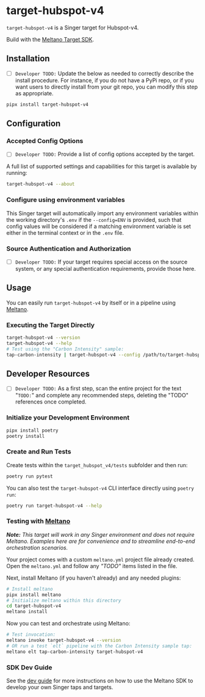 # target-hubspot-v4

`target-hubspot-v4` is a Singer target for Hubspot-v4.

Build with the [Meltano Target SDK](https://sdk.meltano.com).

## Installation

- [ ] `Developer TODO:` Update the below as needed to correctly describe the install procedure. For instance, if you do not have a PyPi repo, or if you want users to directly install from your git repo, you can modify this step as appropriate.

```bash
pipx install target-hubspot-v4
```

## Configuration

### Accepted Config Options

- [ ] `Developer TODO:` Provide a list of config options accepted by the target.

A full list of supported settings and capabilities for this
target is available by running:

```bash
target-hubspot-v4 --about
```

### Configure using environment variables

This Singer target will automatically import any environment variables within the working directory's
`.env` if the `--config=ENV` is provided, such that config values will be considered if a matching
environment variable is set either in the terminal context or in the `.env` file.

### Source Authentication and Authorization

- [ ] `Developer TODO:` If your target requires special access on the source system, or any special authentication requirements, provide those here.

## Usage

You can easily run `target-hubspot-v4` by itself or in a pipeline using [Meltano](https://meltano.com/).

### Executing the Target Directly

```bash
target-hubspot-v4 --version
target-hubspot-v4 --help
# Test using the "Carbon Intensity" sample:
tap-carbon-intensity | target-hubspot-v4 --config /path/to/target-hubspot-v4-config.json
```

## Developer Resources

- [ ] `Developer TODO:` As a first step, scan the entire project for the text "`TODO:`" and complete any recommended steps, deleting the "TODO" references once completed.

### Initialize your Development Environment

```bash
pipx install poetry
poetry install
```

### Create and Run Tests

Create tests within the `target_hubspot_v4/tests` subfolder and
  then run:

```bash
poetry run pytest
```

You can also test the `target-hubspot-v4` CLI interface directly using `poetry run`:

```bash
poetry run target-hubspot-v4 --help
```

### Testing with [Meltano](https://meltano.com/)

_**Note:** This target will work in any Singer environment and does not require Meltano.
Examples here are for convenience and to streamline end-to-end orchestration scenarios._

Your project comes with a custom `meltano.yml` project file already created. Open the `meltano.yml` and follow any _"TODO"_ items listed in
the file.

Next, install Meltano (if you haven't already) and any needed plugins:

```bash
# Install meltano
pipx install meltano
# Initialize meltano within this directory
cd target-hubspot-v4
meltano install
```

Now you can test and orchestrate using Meltano:

```bash
# Test invocation:
meltano invoke target-hubspot-v4 --version
# OR run a test `elt` pipeline with the Carbon Intensity sample tap:
meltano elt tap-carbon-intensity target-hubspot-v4
```

### SDK Dev Guide

See the [dev guide](https://sdk.meltano.com/en/latest/dev_guide.html) for more instructions on how to use the Meltano SDK to
develop your own Singer taps and targets.
